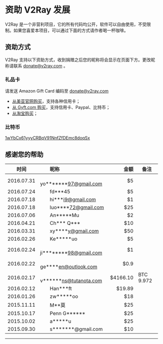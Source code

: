 # 资助 V2Ray 发展

V2Ray 是一个非营利项目，它的所有代码均公开，软件可以自由使用，不受限制。如果您喜爱本项目，可以通过下面的方式请作者喝一杯咖啡。

## 资助方式
V2Ray 支持以下资助方式，收到捐赠之后您的昵称将会显示在页面下方。更改昵称请联系 donate@v2ray.com 。

### 礼品卡
请发送 Amazon Gift Card 编码至  donate@v2ray.com
* [从美亚官网购买](https://www.amazon.com/gp/product/B004LLIKVU/gcrnsts?ie=UTF8&qid=1443538350&ref_=lp_2238192011_1_1&s=gift-cards&sr=1-1)，支持各种信用卡；
* [从 Gyft.com 购买](https://www.gyft.com/buy-gift-cards/amazon-com/)，支持信用卡、Paypal、比特币；
* [从淘宝购买](https://item.taobao.com/item.htm?spm=a1z10.1-c.w4004-2453035200.3.9kuOxr&id=13282934840)；

### 比特币
[1wYbCx61yyyCRBqV91NnfZfDEmc8doqSx](https://blockchain.info/address/1wYbCx61yyyCRBqV91NnfZfDEmc8doqSx)

## 感谢您的帮助

时间       |　　昵称                         |　金额   |备注
:---------:|:--------------------------------|--------:|-----
2016.07.31 |　　yo\*\*\*\*\*\*\*97@gmail.com | $5      |
2016.07.24 |　　fd\*\*\*45                   | $5      |
2016.07.18 |　　hi\*\*\*i9@gmail.com         | $1      |
2016.07.18 |　　luo\*\*\*\*72@gmail.com      | $25     |
2016.07.06 |　　An\*\*\*\*\*Mu               | $2      |
2016.04.21 |　　Ch\*\*\* Q\*\*\*             | $10     |
2016.03.31 |　　xy\*\*\*\*y@gmail.com         | $50     |
2016.02.26 |　　Ke\*\*\*\*\*uo                | $5       |
2016.02.24 |　　ji\*\*\*\*\*\*\*\*98@gmail.com| $1       |
2016.02.22 |　　ge\*\*\*\*en@outlook.com     | $0.9     |
2016.02.17 |　　v\*\*\*\*\*\*ns@tutanota.com | $4166.10 |BTC 9.972
2016.02.12 |　　Han\*\*\*ft                  |  $19.89  |　
2016.01.26 |　　zw\*\*\*\*\*oo               |　$18     |　
2015.11.11 |　　M\*\*莫                      |　$25     |　
2015.10.17 |　　Penn G\*\*\*\*\*\*           |　$25     |　
2015.10.02 |　　a\*\*\*\*\*u                 |　$25     |　
2015.09.30 |　　s\*\*\*\*\*\*\*@gmail.com    |　$10     |　
----------------------------------------------------------------
